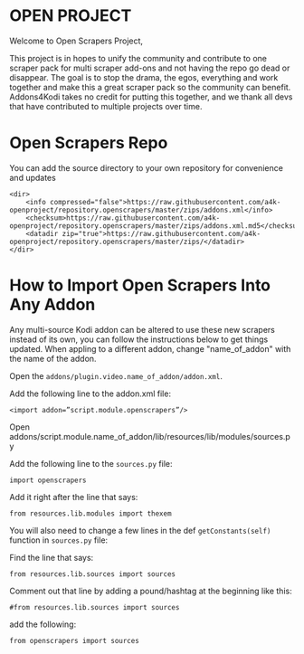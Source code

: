 # OPEN PROJECT

Welcome to Open Scrapers Project,

This project is in hopes to unify the community and contribute to one scraper pack for multi scraper add-ons and not
having the repo go dead or disappear. The goal is to stop the drama, the egos, everything and work together and make
this a great scraper pack so the community can benefit. Addons4Kodi takes no credit for putting this together, and we
thank all devs that have contributed to multiple projects over time.

# Open Scrapers Repo

You can add the source directory to your own repository for convenience and updates
```
<dir>
    <info compressed="false">https://raw.githubusercontent.com/a4k-openproject/repository.openscrapers/master/zips/addons.xml</info>
    <checksum>https://raw.githubusercontent.com/a4k-openproject/repository.openscrapers/master/zips/addons.xml.md5</checksum>
    <datadir zip="true">https://raw.githubusercontent.com/a4k-openproject/repository.openscrapers/master/zips/</datadir>
</dir>
```
# How to Import Open Scrapers Into Any Addon

Any multi-source Kodi addon can be altered to use these new scrapers instead of its own, you can follow the
instructions below to get things updated. When appling to a different addon, change "name_of_addon" with the name
of the addon.

Open the `addons/plugin.video.name_of_addon/addon.xml`.

Add the following line to the addon.xml file:

`<import addon=”script.module.openscrapers”/>`

Open addons/script.module.name_of_addon/lib/resources/lib/modules/sources.py

Add the following line to the `sources.py` file:

`import openscrapers`

Add it right after the line that says:

`from resources.lib.modules import thexem`

You will also need to change a few lines in the def `getConstants(self)` function in `sources.py` file:

Find the line that says:

`from resources.lib.sources import sources`

Comment out that line by adding a pound/hashtag at the beginning like this:

`#from resources.lib.sources import sources`

add the following:

`from openscrapers import sources`

